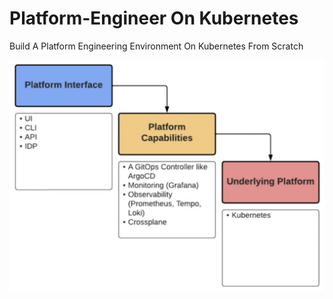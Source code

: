 # Platform-Engineer On Kubernetes

Build A Platform Engineering Environment On Kubernetes From Scratch

![tt](https://github.com/AoO-24/Platform-Engineer-Kube/blob/main/40171730216847_.pic.jpg)
